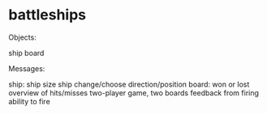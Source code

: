 # battleships

Objects:

ship
board


Messages:

ship:
  ship size
  ship change/choose direction/position
board:
  won or lost
  overview of hits/misses
  two-player game, two boards
  feedback from firing
    ability to fire
